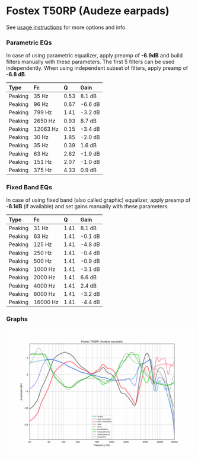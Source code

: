 # Fostex T50RP (Audeze earpads)
See [usage instructions](https://github.com/jaakkopasanen/AutoEq#usage) for more options and info.

### Parametric EQs
In case of using parametric equalizer, apply preamp of **-6.9dB** and build filters manually
with these parameters. The first 5 filters can be used independently.
When using independent subset of filters, apply preamp of **-6.8 dB**.

| Type    | Fc       |    Q | Gain    |
|:--------|:---------|:-----|:--------|
| Peaking | 35 Hz    | 0.53 | 8.1 dB  |
| Peaking | 96 Hz    | 0.67 | -6.6 dB |
| Peaking | 799 Hz   | 1.41 | -3.2 dB |
| Peaking | 2650 Hz  | 0.93 | 8.7 dB  |
| Peaking | 12063 Hz | 0.15 | -3.4 dB |
| Peaking | 30 Hz    | 1.85 | -2.0 dB |
| Peaking | 35 Hz    | 0.39 | 1.6 dB  |
| Peaking | 63 Hz    | 2.62 | -1.9 dB |
| Peaking | 151 Hz   | 2.07 | -1.0 dB |
| Peaking | 375 Hz   | 4.33 | 0.9 dB  |

### Fixed Band EQs
In case of using fixed band (also called graphic) equalizer, apply preamp of **-8.1dB**
(if available) and set gains manually with these parameters.

| Type    | Fc       |    Q | Gain    |
|:--------|:---------|:-----|:--------|
| Peaking | 31 Hz    | 1.41 | 8.1 dB  |
| Peaking | 63 Hz    | 1.41 | -0.1 dB |
| Peaking | 125 Hz   | 1.41 | -4.8 dB |
| Peaking | 250 Hz   | 1.41 | -0.4 dB |
| Peaking | 500 Hz   | 1.41 | -0.9 dB |
| Peaking | 1000 Hz  | 1.41 | -3.1 dB |
| Peaking | 2000 Hz  | 1.41 | 6.6 dB  |
| Peaking | 4000 Hz  | 1.41 | 2.4 dB  |
| Peaking | 8000 Hz  | 1.41 | -3.2 dB |
| Peaking | 16000 Hz | 1.41 | -4.4 dB |

### Graphs
![](./Fostex%20T50RP%20(Audeze%20earpads).png)